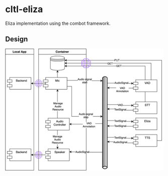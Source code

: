 # cltl-eliza

Eliza implementation using the combot framework.

## Design

![Eliza app - Architectur](doc/ElizaCombot.png)